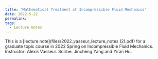 ```yaml
---
title: 'Mathematical Treatment of Incompressible Fluid Mechanics'
date: 2022-5-22
permalink: 
tags:
  - Lecture Notes
---
```

This is a [lecture note](files/2022_vasseur_lecture_notes (2).pdf) for a graduate topic course in 2022 Spring on Incompressible Fluid Mechanics. Instructor: Alexis Vasseur. Scribe: Jincheng Yang and Yiran Hu.

